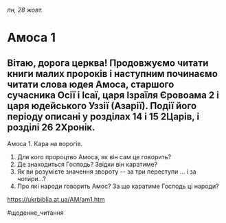 
_пн, 28 жовт._

# Амоса 1

## Вітаю, дорога церква! Продовжуємо читати книги малих пророків і наступним починаємо читати слова юдея Амоса, старшого сучасника Осії і Ісаї, царя Ізраїля Єровоама 2 і царя юдейського Уззії (Азарії). Події його періоду описані у розділах 14 і 15 2Царів, і розділі 26 2Хронік.
Амоса 1. 
Кара на ворогів.
1. Для кого пророцтво Амоса, як він сам це говорить?
2. Де знаходиться Господь? Звідки він каратиме?
3. Як ви розумієте значення звороту -- за три переступи ... і за чотири...?
4. Про які народи говорить Амос? За що каратиме Господь ці народи?

https://ukrbiblia.at.ua/AM/am1.htm 

#щоденне_читання
